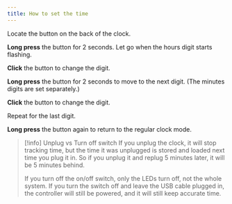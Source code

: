 ```yaml
---
title: How to set the time
---
```



Locate the button on the back of the clock.

**Long press** the button for 2 seconds. Let go when the hours digit starts flashing.

**Click** the button to change the digit.

**Long press** the button for 2 seconds to move to the next digit. (The minutes digits are set separately.)

**Click** the button to change the digit.

Repeat for the last digit.

**Long press** the button again to return to the regular clock mode.

> [!info] Unplug vs Turn off switch
> If you unplug the clock, it will stop tracking time, but the time it was unplugged is stored and loaded next time you plug it in. So if you unplug it and replug 5 minutes later, it will be 5 minutes behind.
>
> If you turn off the on/off switch, only the LEDs turn off, not the whole system. If you turn the switch off and leave the USB cable plugged in, the controller will still be powered, and it will still keep accurate time.

